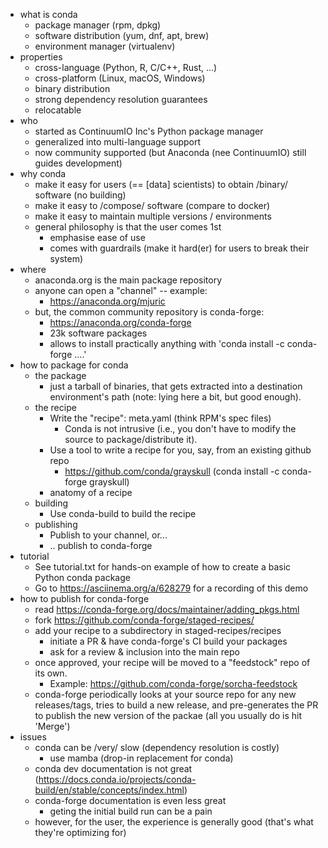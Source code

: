 * what is conda
  - package manager (rpm, dpkg)
  - software distribution (yum, dnf, apt, brew)
  - environment manager (virtualenv)
* properties
  - cross-language (Python, R, C/C++, Rust, ...)
  - cross-platform (Linux, macOS, Windows)
  - binary distribution
  - strong dependency resolution guarantees
  - relocatable
* who
  - started as ContinuumIO Inc's Python package manager
  - generalized into multi-language support
  - now community supported (but Anaconda (nee ContinuumIO) still guides
    development)
* why conda
  - make it easy for users (== [data] scientists) to obtain /binary/ software
    (no building)
  - make it easy to /compose/ software (compare to docker)
  - make it easy to maintain multiple versions / environments
  - general philosophy is that the user comes 1st
    - emphasise ease of use
    - comes with guardrails (make it hard(er) for users to break their
      system)
* where
  - anaconda.org is the main package repository
  - anyone can open a "channel" -- example:
    - https://anaconda.org/mjuric
  - but, the common community repository is conda-forge:
    - https://anaconda.org/conda-forge
    - 23k software packages
    - allows to install practically anything with 'conda install -c conda-forge ....'
* how to package for conda
  * the package
    - just a tarball of binaries, that gets extracted into a destination
      environment's path (note: lying here a bit, but good enough).
  * the recipe
    - Write the "recipe": meta.yaml (think RPM's spec files)
      - Conda is not intrusive (i.e., you don't have to modify the source to
        package/distribute it).
    - Use a tool to write a recipe for you, say, from an existing github repo
      - https://github.com/conda/grayskull (conda install -c conda-forge grayskull)
    - anatomy of a recipe
  * building
    - Use conda-build to build the recipe
  * publishing
    - Publish to your channel, or...
    - .. publish to conda-forge
* tutorial
  * See tutorial.txt for hands-on example of how to create a basic Python
    conda package
  * Go to https://asciinema.org/a/628279 for a recording of this demo
* how to publish for conda-forge
  * read https://conda-forge.org/docs/maintainer/adding_pkgs.html
  * fork https://github.com/conda-forge/staged-recipes/
  * add your recipe to a subdirectory in staged-recipes/recipes
    - initiate a PR & have conda-forge's CI build your packages
    - ask for a review & inclusion into the main repo
  * once approved, your recipe will be moved to a "feedstock" repo of its own.
    - Example: https://github.com/conda-forge/sorcha-feedstock
  * conda-forge periodically looks at your source repo for any new
      releases/tags, tries to build a new release, and pre-generates the PR
      to publish the new version of the packae (all you usually do is hit
      'Merge')
* issues
  - conda can be /very/ slow (dependency resolution is costly)
    - use mamba (drop-in replacement for conda)
  - conda dev documentation is not great
    (https://docs.conda.io/projects/conda-build/en/stable/concepts/index.html)
  - conda-forge documentation is even less great
    - geting the initial build run can be a pain
  - however, for the user, the experience is generally good (that's what
      they're optimizing for)

